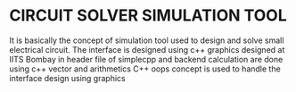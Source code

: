 # CIRCUIT SOLVER SIMULATION TOOL
It is basically the concept of simulation tool used to design and solve small electrical circuit.
The interface is designed using c++ graphics designed at IITS Bombay in header file of simplecpp and 
backend calculation are done using c++ vector and arithmetics C++ oops concept is used to handle the interface design using graphics
